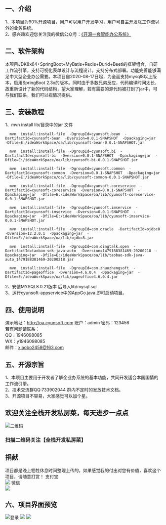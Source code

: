 ## 一、介绍<br/> 
1、本项目为90%开源项目，用户可以用户开发学习，用户可自主开发除工作流以外的业务系统。<br/> 
2、感兴趣欢迎您关注我的微信公众号：[《开源一套智能办公系统》](https://mp.weixin.qq.com/s/oB7wp11ZCLaKIFc67zG7VA)

## 二、软件架构<br/> 
本项目JDK8x64+SpringBoot+MyBatis+Redis+Durid+Beetl的框架组合，自研工作流引擎，支持可视化表单设计与流程设计。支持分布式部署。功能完善能够满足中大型企业办公需要。本项目自2020-08-17日起，为全面支持mysql8以上版本，启用SpringBoot 2.3x的版本。同时由于多数兄弟反应，代码编译时间太长，故重新设计了新的代码结构，望大家理解，若有需要的源代码被打到了jar中，可与我们联系，我们可以视情况提供。

## 三、安装教程<br/> 
1、mvn install lib/目录中的jar 文件<br/>
```text
  mvn  install:install-file  -DgroupId=cyunsoft.bean  -DartifactId=cyunsoft-bean  -Dversion=0.0.1-SNAPSHOT  -Dpackaging=jar  -Dfile=E:/ideaWorkSpace/oa/lib/cyunsoft-bean-0.0.1-SNAPSHOT.jar

  mvn  install:install-file  -DgroupId=cyunsoft.bi  -DartifactId=cyunsoft-bi  -Dversion=0.0.1-SNAPSHOT  -Dpackaging=jar  -Dfile=E:/ideaWorkSpace/oa/lib/cyunsoft-bi-0.0.1-SNAPSHOT.jar

  mvn  install:install-file  -DgroupId=cyunsoft.common  -DartifactId=cyunsoft-common  -Dversion=0.0.1-SNAPSHOT  -Dpackaging=jar  -Dfile=E:/ideaWorkSpace/oa/lib/cyunsoft-common-0.0.1-SNAPSHOT.jar

  mvn  install:install-file  -DgroupId=cyunsoft.coreservice  -DartifactId=cyunsoft-coreservice  -Dversion=0.0.1-SNAPSHOT  -Dpackaging=jar  -Dfile=E:/ideaWorkSpace/oa/lib/cyunsoft-coreservice-0.0.1-SNAPSHOT.jar

  mvn  install:install-file  -DgroupId=cyunsoft.imservice  -DartifactId=cyunsoft-imservice  -Dversion=0.0.1-SNAPSHOT  -Dpackaging=jar  -Dfile=E:/ideaWorkSpace/oa/lib/cyunsoft-imservice-0.0.1-SNAPSHOT.jar

  mvn  install:install-file  -DgroupId=com.oracle  -DartifactId=ojdbc8  -Dversion=12.2.0.1  -Dpackaging=jar  -Dfile=E:/ideaWorkSpace/oa/lib/ojdbc8.jar

  mvn  install:install-file  -DgroupId=com.dingtalk.open  -DartifactId=taobao-sdk-java-auto  -Dversion=1479188381469-20200218  -Dpackaging=jar  -Dfile=E:/ideaWorkSpace/oa/lib/taobao-sdk-java-auto_1479188381469-20200218.jar

  mvn  install:install-file  -DgroupId=com.zhuozhengsoft  -DartifactId=pageoffice  -Dversion=4.6.0.4  -Dpackaging=jar  -Dfile=E:/ideaWorkSpace/oa/lib/pageoffice4.6.0.4.jar
  ```
2、安装MYSQL8.0.21版本 后导入lib/mysql.sql<br/>
3、运行cyunsoft-appservice中的AppGo.java 即可启动项目。


## 四、使用说明<br/>
演示地址：http://oa.cyunsoft.com 账户：admin 密码：123456<br/>
若有问题请联系：<br/>
QQ：1946098085<br/>
WX：y1946098085<br/> 
邮件：xiaobo2458@163.com

## 五、开源宗旨<br/>
1、本项目主要用于开发者了解企业办系统的基本功能，共同开发适合本国国情的工作流引擎。<br/>
2、技术交流群QQ:733902044 群内不定时的发放技术文档。<br/>
3、开源项目不容易，大家感觉可以加个星。<br/>
 
## 欢迎关注全栈开发私房菜，每天进步一点点

![二维码](https://mmbiz.qpic.cn/mmbiz_jpg/6Nme2xEYxU6TP2Dicn0XEibZgq4jBLYqm3Sb5qP9l4SicWry0LCibch9gkwZ8BMwzwEsgDE4HUicHve6QHAEKQNc5bg/640?wx_fmt=jpeg&tp=webp&wxfrom=5&wx_lazy=1&wx_co=1)

### 扫描二维码关注【全栈开发私房菜】

## 捐献<br/>
项目都是晚上牺牲休息时间整理上传的，如果感觉我的付出对您有价值，喜欢这个项目，请随意打赏！
支付宝<br/>
![](https://mmbiz.qlogo.cn/mmbiz_jpg/6Nme2xEYxU5vpdLchtBYM2UjPdzvjySQZq0sJoVvmbTsjeP6LXLIvEqJz4sOvgPSQszjjJCuMNbg0ZrcSMCyCQ/0?wx_fmt=jpeg)
微信<br/>
![](https://mmbiz.qlogo.cn/mmbiz_jpg/6Nme2xEYxU5vpdLchtBYM2UjPdzvjySQrzEeGUx4naoTpBHaOW6EicC1NUTIIv1ovJWPgziaXoFiawM4XCRia1CDPA/0?wx_fmt=jpeg)

## 六、项目界面预览<br/>
![登录](https://mmbiz.qpic.cn/mmbiz_png/6Nme2xEYxU5vpdLchtBYM2UjPdzvjySQiaqlyIh729XWMdgQF2eFUfeCs7Ox9HyT5Vfet6CSL4yRp4mjoCcykrw/640?wx_fmt=png&tp=webp&wxfrom=5&wx_lazy=1&wx_co=1)
![](https://mmbiz.qpic.cn/mmbiz_png/6Nme2xEYxU5vpdLchtBYM2UjPdzvjySQPXCdiaee1btMaSx7hJ4xRxqr2qvZcYDCkoAIC3Q7yyTZQTnv7ynbtJg/640?wx_fmt=png)
![](https://mmbiz.qpic.cn/mmbiz_png/6Nme2xEYxU5vpdLchtBYM2UjPdzvjySQdUA5DKTA68Azibliaeo1PQYziaXmrNibhyxXPNF4kDhEABRYXqrIbPQ9kg/640?wx_fmt=png&tp=webp&wxfrom=5&wx_lazy=1&wx_co=1)
